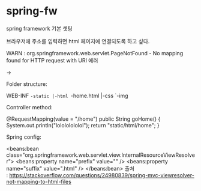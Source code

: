 # spring-fw
spring framework 기본 셋팅


브라우저에 주소를 입력하면 html 페이지에 연결되도록 하고 싶다.

WARN : org.springframework.web.servlet.PageNotFound - No mapping found for HTTP request with URI 에러

->

Folder structure:


 WEB-INF
        `-static
	     |-html
	           `-home.html
	     |-css
	    `-img

			  
Controller method:


@RequestMapping(value = "/home")
 public String goHome() { 
      System.out.println("lolololololol");
      return "static/html/home";
 }

 

Spring config:


<resources mapping="/static/**" location="/WEB-INF/static/" />

 <beans:bean
    class="org.springframework.web.servlet.view.InternalResourceViewResolver">
      <beans:property name="prefix" value="" />
      <beans:property name="suffix" value=".html" />
 </beans:bean>
출처 : https://stackoverflow.com/questions/24980839/spring-mvc-viewresolver-not-mapping-to-html-files
